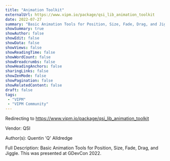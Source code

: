 ```yaml
---
title: "Animation Toolkit"
externalUrl: https://www.vipm.io/package/qsi_lib_animation_toolkit
date: 2022-07-27
summary: "Basic Animation Tools for Position, Size, Fade, Drag, and Jiggle"
showSummary: true
showAuthor: false
showEdit: false
showData: false
showViews: false
showReadingTime: false
showWordCount: false
showBreadcrumbs: false
showHeadingAnchors: false
sharingLinks: false
showZenMode: false
showPagination: false
showRelatedContent: false
draft: false
tags:
 - "VIPM"
 - "VIPM Community"
---
```


Redirecting to https://www.vipm.io/package/qsi_lib_animation_toolkit

Vendor: QSI

Author(s): Quentin 'Q' Alldredge
 
Full Description:
Basic Animation Tools for Position, Size, Fade, Drag, and Jiggle.  This was presented at GDevCon 2022.